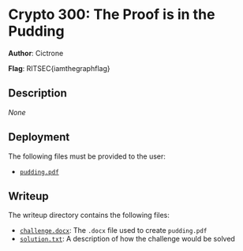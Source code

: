 # Crypto 300: The Proof is in the Pudding
**Author**: Cictrone

**Flag**: RITSEC{iamthegraphflag}

## Description
_None_

## Deployment
The following files must be provided to the user:
- [`pudding.pdf`](./pudding.pdf)

## Writeup
The writeup directory contains the following files:
- [`challenge.docx`](./writeup/challenge.docx): The `.docx` file used to create
  `pudding.pdf`
- [`solution.txt`](./writeup/solution.txt): A description of how the challenge
  would be solved